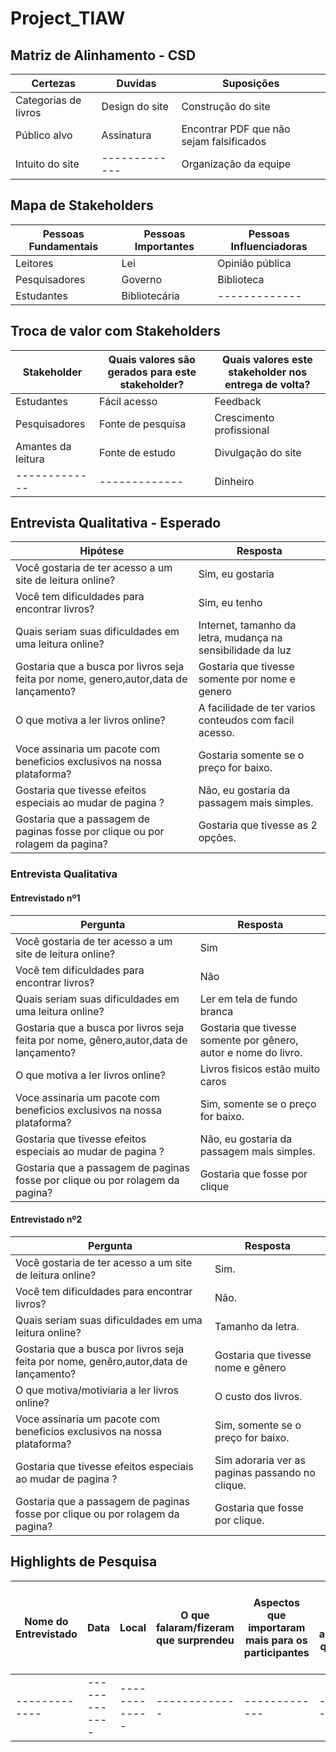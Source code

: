 # Project_TIAW

## Matriz de Alinhamento - CSD
|  Certezas  | Duvidas | Suposições |
| ------------- | ------------- | ------------- |
| Categorias de livros   |   Design do site | Construção do site  |
| Público alvo  |  Assinatura  | Encontrar PDF que não sejam falsificados |
| Intuito do site  | ------------- | Organização  da equipe  |


## Mapa de Stakeholders
|  Pessoas Fundamentais  | Pessoas Importantes | Pessoas Influenciadoras |
| ------------- | ------------- | ------------- |
| Leitores |	Lei	| Opinião pública |
| Pesquisadores |	Governo	| Biblioteca |
| Estudantes |	Bibliotecária 	| ------------- |

## Troca de valor com Stakeholders
|  Stakeholder  | Quais valores são gerados para este stakeholder? | Quais valores este stakeholder nos entrega de volta? |
| ------------- | ------------- | ------------- |
| Estudantes |	Fácil acesso | Feedback |
| Pesquisadores |	Fonte de pesquisa |	Crescimento profissional |
| Amantes da leitura |	Fonte de estudo	| Divulgação  do site |
| ------------- | ------------- | Dinheiro |

## Entrevista Qualitativa - Esperado
| Hipótese  | Resposta |
| ------------- | ------------- |
| Você gostaria de ter acesso a um site de leitura online? | Sim, eu gostaria |
| Você tem dificuldades para encontrar livros? | Sim, eu tenho |
| Quais seriam suas dificuldades  em uma leitura online? | Internet, tamanho da letra, mudança na sensibilidade da luz |
| Gostaria que a busca por livros seja feita por nome, genero,autor,data de lançamento? | Gostaria que tivesse somente por nome e genero |
| O que motiva a ler livros online? | A facilidade de ter varios conteudos com facil acesso.|
| Voce assinaria um pacote com beneficios exclusivos na nossa plataforma? | Gostaria somente se o preço for baixo. |
| Gostaria que tivesse efeitos especiais ao mudar de pagina ? | Não, eu gostaria da passagem mais simples. |
| Gostaria que a passagem de paginas fosse por clique ou por rolagem da pagina? | Gostaria que tivesse as 2 opções. |

### Entrevista Qualitativa

#### Entrevistado nº1
| Pergunta  | Resposta |
| ------------- | ------------- |
| Você gostaria de ter acesso a um site de leitura online? | Sim |
| Você tem dificuldades para encontrar livros? | Não |
| Quais seriam suas dificuldades em uma leitura online? | Ler em tela de fundo branca|
| Gostaria que a busca por livros seja feita por nome, gênero,autor,data de lançamento? | Gostaria que tivesse somente por gênero, autor e nome do livro. |
| O que motiva a ler livros online? | Livros fisicos estão muito caros |
| Voce assinaria um pacote com beneficios exclusivos na nossa plataforma? | Sim, somente se o preço for baixo. |
| Gostaria que tivesse efeitos especiais ao mudar de pagina ? | Não, eu gostaria da passagem mais simples. |
| Gostaria que a passagem de paginas fosse por clique ou por rolagem da pagina? | Gostaria que fosse por clique |

#### Entrevistado nº2
| Pergunta  | Resposta |
| ------------- | ------------- |
| Você gostaria de ter acesso a um site de leitura online? | Sim. |
| Você tem dificuldades para encontrar livros? | Não. |
| Quais seriam suas dificuldades em uma leitura online? | Tamanho da letra. |
| Gostaria que a busca por livros seja feita por nome, genêro,autor,data de lançamento? | Gostaria que tivesse nome e gênero |
| O que motiva/motiviaria a ler livros online? | O custo dos livros. |
| Voce assinaria um pacote com beneficios exclusivos na nossa plataforma? | Sim, somente se o preço for baixo. |
| Gostaria que tivesse efeitos especiais ao mudar de pagina ? | Sim adoraria ver as paginas passando no clique. |
| Gostaria que a passagem de paginas fosse por clique ou por rolagem da pagina? | Gostaria que fosse por clique. |

## Highlights de Pesquisa
|Nome do Entrevistado	| Data |	Local |	O que falaram/fizeram que surprendeu | Aspectos que importaram mais para os participantes |	Principais temas ou aprendizados que surgiram|	Novos tópicos ou questões para explorar no futuro |
| ------------- | ------------- |------------- |------------- |------------- |------------- |------------- |
| ------------- |------------- |------------- |------------- |------------- |------------- |------------- |


